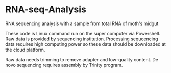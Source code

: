 # RNA-seq-Analysis
RNA sequencing analysis with a sample from total RNA of moth's midgut

These code is Linux command run on the super computer via Powershell.
Raw data is provided by sequencing institution.
Processing sequcencing data requires high computing power so these data should be downloaded at the cloud platform.


Raw data needs trimming to remove adapter and low-quality content.
De novo sequencing requires assembly by Trinity program.
